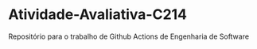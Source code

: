 # Atividade-Avaliativa-C214
Repositório para o trabalho de Github Actions de Engenharia de Software
